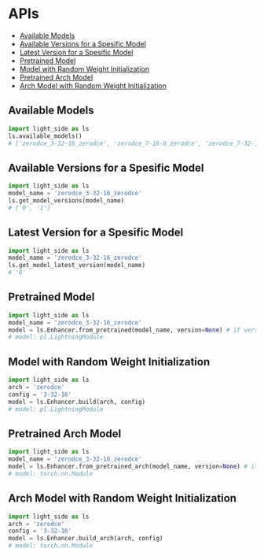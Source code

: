 # APIs <!-- omit in toc -->

- [Available Models](#available-models)
- [Available Versions for a Spesific Model](#available-versions-for-a-spesific-model)
- [Latest Version for a Spesific Model](#latest-version-for-a-spesific-model)
- [Pretrained Model](#pretrained-model)
- [Model with Random Weight Initialization](#model-with-random-weight-initialization)
- [Pretrained Arch Model](#pretrained-arch-model)
- [Arch Model with Random Weight Initialization](#arch-model-with-random-weight-initialization)

## Available Models

```python
import light_side as ls
ls.available_models()
# ['zerodce_3-32-16_zerodce', 'zerodce_7-16-8_zerodce', 'zerodce_7-32-16_zerodce', 'zerodce_7-32-8_zerodce']
```

## Available Versions for a Spesific Model

```python
import light_side as ls
model_name = 'zerodce_3-32-16_zerodce'
ls.get_model_versions(model_name)
# ['0', '1']
```

## Latest Version for a Spesific Model

```python
import light_side as ls
model_name = 'zerodce_3-32-16_zerodce'
ls.get_model_latest_version(model_name)
# '0'
```

## Pretrained Model

```python
import light_side as ls
model_name = 'zerodce_3-32-16_zerodce'
model = ls.Enhancer.from_pretrained(model_name, version=None) # if version none is given than latest version will be used.
# model: pl.LightningModule
```

## Model with Random Weight Initialization

```python
import light_side as ls
arch = 'zerodce'
config = '3-32-16'
model = ls.Enhancer.build(arch, config)
# model: pl.LightningModule
```

## Pretrained Arch Model

```python
import light_side as ls
model_name = 'zerodce_3-32-16_zerodce'
model = ls.Enhancer.from_pretrained_arch(model_name, version=None) # if version none is given than latest version will be used.
# model: torch.nn.Module
```

## Arch Model with Random Weight Initialization

```python
import light_side as ls
arch = 'zerodce'
config = '3-32-16'
model = ls.Enhancer.build_arch(arch, config)
# model: torch.nn.Module
```
